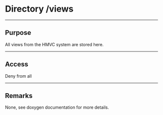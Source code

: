 # Directory /views

---
## Purpose

All views from the HMVC system are stored here.

---
## Access

Deny from all

---
## Remarks

None, see doxygen documentation for more details.